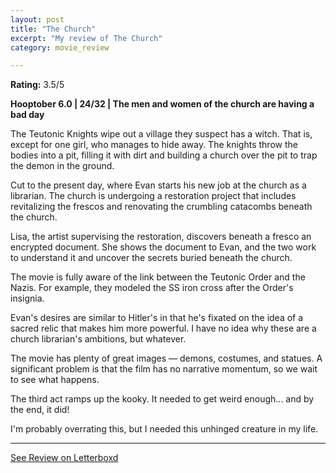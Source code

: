 ```yaml
---
layout: post
title: "The Church"
excerpt: "My review of The Church"
category: movie_review

---
```


**Rating:** 3.5/5

<b>Hooptober 6.0 | 24/32 | The men and women of the church are having a bad day</b>

The Teutonic Knights wipe out a village they suspect has a witch. That is, except for one girl, who manages to hide away. The knights throw the bodies into a pit, filling it with dirt and building a church over the pit to trap the demon in the ground.

Cut to the present day, where Evan starts his new job at the church as a librarian. The church is undergoing a restoration project that includes revitalizing the frescos and renovating the crumbling catacombs beneath the church.

Lisa, the artist supervising the restoration, discovers beneath a fresco an encrypted document. She shows the document to Evan, and the two work to understand it and uncover the secrets buried beneath the church.

The movie is fully aware of the link between the Teutonic Order and the Nazis. For example, they modeled the SS iron cross after the Order's insignia.

Evan's desires are similar to Hitler's in that he's fixated on the idea of a sacred relic that makes him more powerful. I have no idea why these are a church librarian's ambitions, but whatever.

The movie has plenty of great images — demons, costumes, and statues. A significant problem is that the film has no narrative momentum, so we wait to see what happens.

The third act ramps up the kooky. It needed to get weird enough... and by the end, it did!

I'm probably overrating this, but I needed this unhinged creature in my life.

<hr>

[See Review on Letterboxd](https://boxd.it/67YExb)
